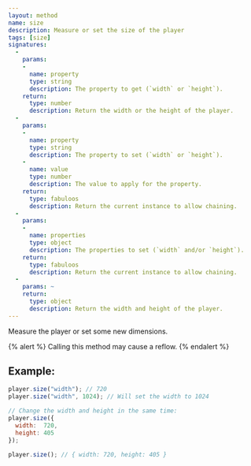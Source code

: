 ```yaml
---
layout: method
name: size
description: Measure or set the size of the player
tags: [size]
signatures:
  -
    params:
    -
      name: property
      type: string
      description: The property to get (`width` or `height`).
    return:
      type: number
      description: Return the width or the height of the player.
  -
    params:
    -
      name: property
      type: string
      description: The property to set (`width` or `height`).
    -
      name: value
      type: number
      description: The value to apply for the property.
    return:
      type: fabuloos
      description: Return the current instance to allow chaining.
  -
    params:
    -
      name: properties
      type: object
      description: The properties to set (`width` and/or `height`).
    return:
      type: fabuloos
      description: Return the current instance to allow chaining.
  -
    params: ~
    return:
      type: object
      description: Return the width and height of the player.
---
```


Measure the player or set some new dimensions.

{% alert %}
Calling this method may cause a reflow.
{% endalert %}

## Example:
```js
player.size("width"); // 720
player.size("width", 1024); // Will set the width to 1024

// Change the width and height in the same time:
player.size({
  width:  720,
  height: 405
});

player.size(); // { width: 720, height: 405 }
```